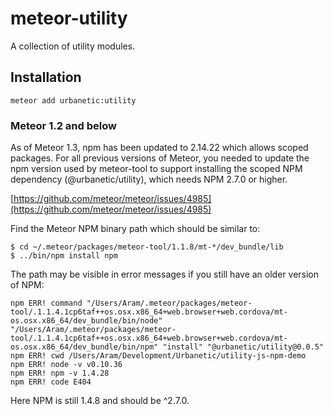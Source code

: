 # meteor-utility
A collection of utility modules.

## Installation

```
meteor add urbanetic:utility
```

### Meteor 1.2 and below

As of Meteor 1.3, npm has been updated to 2.14.22 which allows scoped packages. For all previous versions of Meteor, you needed to update the npm version used by meteor-tool to support installing the scoped NPM dependency (@urbanetic/utility), which needs NPM 2.7.0 or higher.

[https://github.com/meteor/meteor/issues/4985](https://github.com/meteor/meteor/issues/4985)

Find the Meteor NPM binary path which should be similar to:

```
$ cd ~/.meteor/packages/meteor-tool/1.1.8/mt-*/dev_bundle/lib
$ ../bin/npm install npm
```

The path may be visible in error messages if you still have an older version of NPM:

```
npm ERR! command "/Users/Aram/.meteor/packages/meteor-tool/.1.1.4.1cp6taf++os.osx.x86_64+web.browser+web.cordova/mt-os.osx.x86_64/dev_bundle/bin/node" "/Users/Aram/.meteor/packages/meteor-tool/.1.1.4.1cp6taf++os.osx.x86_64+web.browser+web.cordova/mt-os.osx.x86_64/dev_bundle/bin/npm" "install" "@urbanetic/utility@0.0.5"
npm ERR! cwd /Users/Aram/Development/Urbanetic/utility-js-npm-demo
npm ERR! node -v v0.10.36
npm ERR! npm -v 1.4.28
npm ERR! code E404
```

Here NPM is still 1.4.8 and should be ^2.7.0.
